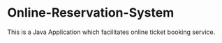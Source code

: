 Online-Reservation-System
=========================

This is a Java Application which facilitates online ticket booking service.
